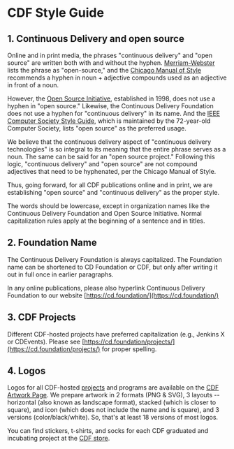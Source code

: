 # CDF Style Guide

## 1. Continuous Delivery and open source

Online and in print media, the phrases "continuous delivery" and "open source" are written both with and without the hyphen. [Merriam-Webster](https://www.merriam-webster.com/dictionary/open-source) lists the phrase as "open-source," and the [Chicago Manual of Style](https://www.chicagomanualofstyle.org/home.html) recommends a hyphen in noun + adjective compounds used as an adjective in front of a noun.

However, the [Open Source Initiative](https://opensource.org/), established in 1998, does not use a hyphen in "open source." Likewise, the Continuous Delivery Foundation does not use a hyphen for "continuous delivery" in its name. And the [IEEE Computer Society Style Guide](https://ieeecs-media.computer.org/assets/pdf/2016CSStyleGuide.pdf), which is maintained by the 72-year-old Computer Society, lists "open source" as the preferred usage.

We believe that the continuous delivery aspect of "continuous delivery technologies" is so integral to its meaning that the entire phrase serves as a noun. The same can be said for an "open source project." Following this logic, "continuous delivery" and "open source" are not compound adjectives that need to be hyphenated, per the Chicago Manual of Style.

Thus, going forward, for all CDF publications online and in print, we are establishing "open source" and "continuous delivery" as the proper style.

The words should be lowercase, except in organization names like the Continuous Delivery Foundation and Open Source Initiative. Normal capitalization rules apply at the beginning of a sentence and in titles.

## 2. Foundation Name
The Continuous Delivery Foundation is always capitalized. The Foundation name can be shortened to CD Foundation or CDF, but only after writing it out in full once in earlier paragraphs.

In any online publications, please also hyperlink Continuous Delivery Foundation to our website [https://cd.foundation/](https://cd.foundation/)

## 3. CDF Projects

Different CDF-hosted projects have preferred capitalization (e.g., Jenkins X or CDEvents). Please see [https://cd.foundation/projects/](https://cd.foundation/projects/) for proper spelling.




## 4. Logos

Logos for all CDF-hosted [projects](https://cd.foundation/projects/) and programs are available on the [CDF Artwork Page](https://github.com/cdfoundation/artwork). We prepare artwork in 2 formats (PNG & SVG), 3 layouts -- horizontal (also known as landscape format), stacked (which is closer to square), and icon (which does not include the name and is square), and 3 versions (color/black/white). So, that's at least 18 versions of most logos.

You can find stickers, t-shirts, and socks for each CDF graduated and incubating project at the [CDF store](https://store.cd.foundation/).
